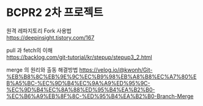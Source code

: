 # BCPR2 2차 프로젝트   

원격 레파지토리 Fork 사용법   
<https://deepinsight.tistory.com/167>   

pull 과 fetch의 이해   
<https://backlog.com/git-tutorial/kr/stepup/stepup3_2.html>   

merge 의 원리와 출동 해결방법
<https://velog.io/@kwonh/Git-%EB%B8%8C%EB%9E%9C%EC%B9%98%EB%A8%B8%EC%A7%80%EB%A5%BC-%EC%9D%B4%EC%9A%A9%ED%95%9C-%EC%9D%B4%EC%8A%88%ED%95%B4%EA%B2%B0-%EC%B6%A9%EB%8F%8C-%ED%95%B4%EA%B2%B0-Branch-Merge>   

